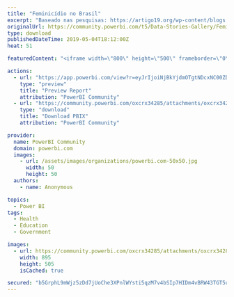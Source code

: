 ```yaml
---
title: "Feminicídio no Brasil"
excerpt: "Baseado nas pesquisas: https://artigo19.org/wp-content/blogs.dir/24/files/2018/03/Dados-Sobre-Feminic%C3%ADdio-no-Brasil-.p ..."
originalUrl: https://community.powerbi.com/t5/Data-Stories-Gallery/Feminic%C3%ADdio-no-Brasil/m-p/683885
type: download
publishedDateTime: 2019-05-04T18:12:00Z
heat: 51

featuredContent: "<iframe width=\"800\" height=\"500\" frameborder=\"0\" src=\"https://app.powerbi.com/view?r=eyJrIjoiNjBkYjdmOTgtNDcxNC00ZDFjLWI0MTgtZjA4YjI2NTQzNzQyIiwidCI6IjZlNjhlNmE2LTRkNmItNDUwNS05NjIyLWZkZGFmOGNmYzc1NSIsImMiOjR9\"></iframe>"

actions:
  - url: "https://app.powerbi.com/view?r=eyJrIjoiNjBkYjdmOTgtNDcxNC00ZDFjLWI0MTgtZjA4YjI2NTQzNzQyIiwidCI6IjZlNjhlNmE2LTRkNmItNDUwNS05NjIyLWZkZGFmOGNmYzc1NSIsImMiOjR9"
    type: "preview"
    title: "Preview Report"
    attribution: "PowerBI Community"
  - url: "https://community.powerbi.com/oxcrx34285/attachments/oxcrx34285/DataStoriesGallery/2620/2/Feminicidio%20no%20Brasil%20III.pbix"
    type: "download"
    title: "Download PBIX"
    attribution: "PowerBI Community"

provider:
  name: PowerBI Community
  domain: powerbi.com
  images:
    - url: /assets/images/organizations/powerbi.com-50x50.jpg
      width: 50
      height: 50
  authors:
    - name: Anonymous

topics:
  - Power BI
tags:
  - Health
  - Education
  - Government

images:
  - url: https://community.powerbi.com/oxcrx34285/attachments/oxcrx34285/DataStoriesGallery/2620/1/Screenshot_6.png
    width: 895
    height: 505
    isCached: true

secured: "b5GrphL9mWjz5zDd7jUoChe3XPnlWYsti5qzM7v4bSIp7HIDm4vBRW43TGT5uyLVJnR9z1gaLBikOscFWNIp6M9UwH7sFNXYOA+2UelcOJZE4sbDBEa7VrWNhNtDTa5nIHe/eA5WfO3U19qRCEd0tjQZ3vG2HW2CStqlRq9/aQtvn449R8m8iTgLjKPhMN87lNIvcAF51j8xVMRnXFrrmUpDGUwOkUQoG3BRCi1voodMVwS6WUhhi0bclOGf8089z9WDnFAMm9XGyUAJIxdeFVbGXP90RFV8HYsftANe9fMotNm3Gdnn/QgUg2br0+zLws+8+aInICot0UmJsgxqqv8v+5lDjhVoYy5mWpDteoO28aJiXNHjnGLYrdDU1lU50FmBzwLWVivMlYCLKnzczos5HnoLZeScxClr7EovU54=;GsYQRyyHUYNHNF1bpoNeAA=="
---
```


